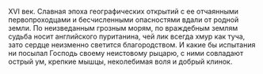 <!--2025-10-19 11:25:40--><!--pdate:2010-01-15T00:00:00+00:00-->
XVI век. Славная эпоха географических открытий с ее отчаянными первопроходцами и бесчисленными опасностями вдали от родной земли.
    По неизведанным грозным морям, по враждебным землям судьба носит английского пуританина, чей лик всегда хмур как туча, зато сердце неизменно светится благородством. И какие бы испытания ни посылал Господь своему неистовому рыцарю, с ними совладают острый ум, крепкие мышцы, неколебимая воля и добрый клинок.